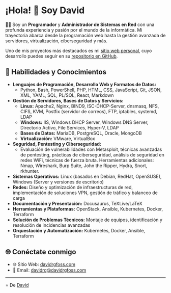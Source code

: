 # ¡Hola! 👋 Soy David

👨‍💻 Soy un **Programador** y **Administrador de Sistemas en Red** con una profunda experiencia y pasión por el mundo de la informática. Mi trayectoria abarca desde la programación web hasta la gestión avanzada de servidores, virtualización, ciberseguridad y más.

Uno de mis proyectos más destacados es mi [sitio web personal](https://www.davidrgfoss.com), cuyo desarrollo puedes seguir en su [repositorio en GitHub](https://github.com/davidrgfoss/davidrgfoss-web).

## 🚀 Habilidades y Conocimientos

- **Lenguajes de Programación, Desarrollo Web y Formatos de Datos:** 
  - Python, Bash, PowerShell, PHP, HTML, CSS, JavaScript, Git, JSON, XML, YAML, SQL, PL/SQL, React, Markdown
- **Gestión de Servidores, Bases de Datos y Servicios:**
  - **Linux:** Apache2, Nginx, BIND9, ISC-DHCP-Server, dnsmasq, NFS, CIFS, KVM, Postfix (servidor de correos), FTP, iptables, systemd, LDAP
  - **Windows:** IIS, Windows DHCP Server, Windows DNS Server, Directorio Activo, File Services, Hyper-V, LDAP
  - **Bases de Datos:** MariaDB, PostgreSQL, Oracle, MongoDB
  - **Virtualización:** VMware, VirtualBox
- **Seguridad, Pentesting y Ciberseguridad:** 
  - Evaluación de vulnerabilidades con Metasploit, técnicas avanzadas de pentesting, prácticas de ciberseguridad, análisis de seguridad en redes WiFi, técnicas de fuerza bruta. Herramientas adicionales: Nmap, Wireshark, Burp Suite, John the Ripper, Hydra, Snort, rkhunter.
- **Sistemas Operativos:** Linux (basados en Debian, RedHat, OpenSUSE), Windows (Server y versiones de escritorio)
- **Redes:** Diseño y optimización de infraestructuras de red, implementación de soluciones VPN, gestión de tráfico y balanceo de carga
- **Documentación y Presentación:** Docusaurus, TeXLive/LaTeX
- **Herramientas y Plataformas:** OpenStack, Ansible, Kubernetes, Docker, Terraform
- **Solución de Problemas Técnicos:** Montaje de equipos, identificación y resolución de incidencias avanzadas
- **Orquestación y Automatización:** Kubernetes, Docker, Ansible, Terraform

## 🌐 Conéctate conmigo

- 🌐 Sitio Web: [davidrgfoss.com](https://www.davidrgfoss.com)
- 📧 Email: [davidrg@davidrgfoss.com](mailto:davidrg@davidrgfoss.com)

---

⭐️ De [David](https://github.com/davidrgfoss)
